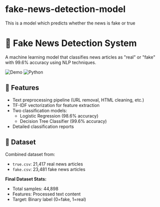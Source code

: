 # fake-news-detection-model
This is a model which predicts whether the news is fake or true

# 📰 Fake News Detection System

A machine learning model that classifies news articles as "real" or "fake" with 99.6% accuracy using NLP techniques.

![Demo](https://img.shields.io/badge/Accuracy-99.6%25-brightgreen) 
![Python](https://img.shields.io/badge/Python-3.8%2B-blue)

## 🚀 Features
- Text preprocessing pipeline (URL removal, HTML cleaning, etc.)
- TF-IDF vectorization for feature extraction
- Two classification models:
  - Logistic Regression (98.6% accuracy)
  - Decision Tree Classifier (99.6% accuracy)
- Detailed classification reports

## 📂 Dataset
Combined dataset from:
- `true.csv`: 21,417 real news articles
- `fake.csv`: 23,481 fake news articles

**Final Dataset Stats:**
- Total samples: 44,898
- Features: Processed text content
- Target: Binary label (0=fake, 1=real)

